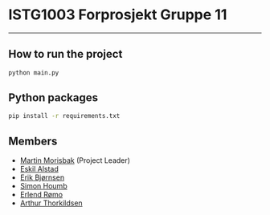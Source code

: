 # ISTG1003 Forprosjekt Gruppe 11

---

## How to run the project
```bash
python main.py
```

## Python packages
```bash
pip install -r requirements.txt
```


## Members
- [Martin Morisbak](mailto:martmori@ntnu.no) (Project Leader)
- [Eskil Alstad](mailto:eskil.alstad@ntnu.no)
- [Erik Bjørnsen](mailto:erbj@ntnu.no)
- [Simon Houmb](mailto:simon.h.houmb@ntnu.no)
- [Erlend Rømo](mailto:erlenrom@ntnu.no)
- [Arthur Thorkildsen](mailto:arthur.b.thorkildsen@ntnu.no)
